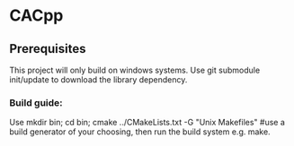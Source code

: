 # CACpp

## Prerequisites
This project will only build on windows systems.
Use git submodule init/update to download the library dependency.

### Build guide:
Use mkdir bin; cd bin; cmake ../CMakeLists.txt -G "Unix Makefiles" #use a build generator of your choosing, then run the build system e.g. make.
